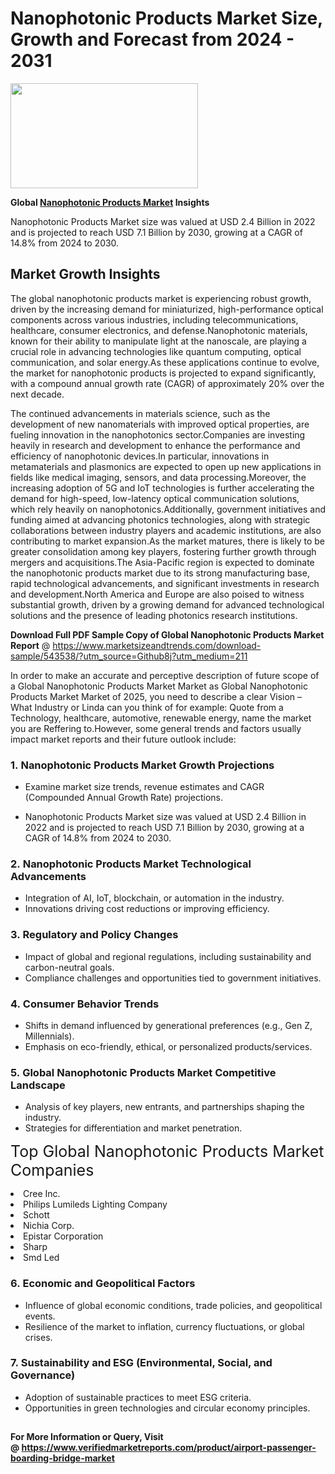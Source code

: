 <H1>Nanophotonic Products Market Size, Growth and Forecast from 2024 - 2031</H1><img class="aligncenter size-medium wp-image-584254" src="https://thirdeyenews.in/wp-content/uploads/2024/09/Global-Market-Research-300x168.jpeg" alt="" width="300" height="168" /><p><strong>Global&nbsp;<a href="https://www.marketsizeandtrends.com/download-sample/543538/?utm_source=Github8j?utm_medium=211">Nanophotonic Products Market</a> Insights</strong></p><p>Nanophotonic Products Market size was valued at USD 2.4 Billion in 2022 and is projected to reach USD 7.1 Billion by 2030, growing at a CAGR of 14.8% from 2024 to 2030.</p><p><h2>Market Growth Insights</h2> <p>The global nanophotonic products market is experiencing robust growth, driven by the increasing demand for miniaturized, high-performance optical components across various industries, including telecommunications, healthcare, consumer electronics, and defense.Nanophotonic materials, known for their ability to manipulate light at the nanoscale, are playing a crucial role in advancing technologies like quantum computing, optical communication, and solar energy.As these applications continue to evolve, the market for nanophotonic products is projected to expand significantly, with a compound annual growth rate (CAGR) of approximately 20% over the next decade.</p> <p>The continued advancements in materials science, such as the development of new nanomaterials with improved optical properties, are fueling innovation in the nanophotonics sector.Companies are investing heavily in research and development to enhance the performance and efficiency of nanophotonic devices.In particular, innovations in metamaterials and plasmonics are expected to open up new applications in fields like medical imaging, sensors, and data processing.Moreover, the increasing adoption of 5G and IoT technologies is further accelerating the demand for high-speed, low-latency optical communication solutions, which rely heavily on nanophotonics.Additionally, government initiatives and funding aimed at advancing photonics technologies, along with strategic collaborations between industry players and academic institutions, are also contributing to market expansion.As the market matures, there is likely to be greater consolidation among key players, fostering further growth through mergers and acquisitions.The Asia-Pacific region is expected to dominate the nanophotonic products market due to its strong manufacturing base, rapid technological advancements, and significant investments in research and development.North America and Europe are also poised to witness substantial growth, driven by a growing demand for advanced technological solutions and the presence of leading photonics research institutions.<p><span class=""><strong>Download Full PDF Sample Copy of Global Nanophotonic Products Market Report</strong> @ <a href="https://www.marketsizeandtrends.com/download-sample/543538/?utm_source=Github8j?utm_medium=211" target="_blank">https://www.marketsizeandtrends.com/download-sample/543538/?utm_source=Github8j?utm_medium=211</a></span></p><p>In order to make an accurate and perceptive description of future scope of a Global&nbsp;Nanophotonic Products Market Market as Global&nbsp;Nanophotonic Products Market Market of 2025, you need to describe a clear Vision &ndash; What Industry or Linda can you think of for example: Quote from a Technology, healthcare, automotive, renewable energy, name the market you are Reffering to.However, some general trends and factors usually impact market reports and their future outlook include:</p><h3>1.&nbsp;<strong>Nanophotonic Products Market Growth Projections</strong></h3><ul><li>Examine market size trends, revenue estimates and CAGR (Compounded Annual Growth Rate) projections.</li><li><p>Nanophotonic Products Market size was valued at USD 2.4 Billion in 2022 and is projected to reach USD 7.1 Billion by 2030, growing at a CAGR of 14.8% from 2024 to 2030.</p></li></ul><h3>2.&nbsp;<strong>Nanophotonic Products Market Technological Advancements</strong></h3><ul><li>Integration of AI, IoT, blockchain, or automation in the industry.</li><li>Innovations driving cost reductions or improving efficiency.</li></ul><h3>3.&nbsp;<strong>Regulatory and Policy Changes</strong></h3><ul><li>Impact of global and regional regulations, including sustainability and carbon-neutral goals.</li><li>Compliance challenges and opportunities tied to government initiatives.</li></ul><h3>4.&nbsp;<strong>Consumer Behavior Trends</strong></h3><ul><li>Shifts in demand influenced by generational preferences (e.g., Gen Z, Millennials).</li><li>Emphasis on eco-friendly, ethical, or personalized products/services.</li></ul><h3>5.&nbsp;<strong>Global Nanophotonic Products Market Competitive Landscape</strong></h3><ul><li>Analysis of key players, new entrants, and partnerships shaping the industry.</li><li>Strategies for differentiation and market penetration.</li></ul><p data-pm-slice="1 1 []"><span style="color: inherit; font-family: inherit; font-size: 25px;">Top Global Nanophotonic Products Market Companies</span></p><div class="" data-test-id=""><p><li>Cree Inc.</li><li> Philips Lumileds Lighting Company</li><li> Schott</li><li> Nichia Corp.</li><li> Epistar Corporation</li><li> Sharp</li><li> Smd Led</li></p></div><h3>6.&nbsp;<strong>Economic and Geopolitical Factors</strong></h3><ul><li>Influence of global economic conditions, trade policies, and geopolitical events.</li><li>Resilience of the market to inflation, currency fluctuations, or global crises.</li></ul><h3>7.&nbsp;<strong>Sustainability and ESG (Environmental, Social, and Governance)</strong></h3><ul><li>Adoption of sustainable practices to meet ESG criteria.</li><li>Opportunities in green technologies and circular economy principles.</li></ul><h2><strong style="font-size: 14px;">For More Information or Query, Visit @&nbsp;</strong><a style="background-color: #ffffff; font-size: 14px;" href="https://www.marketsizeandtrends.com/report/nanophotonic-products-market/" target="_blank">https://www.verifiedmarketreports.com/product/airport-passenger-boarding-bridge-market</a></h2>
